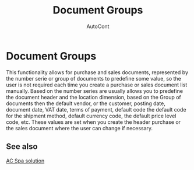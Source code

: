﻿---
    title: "Document Groups"
    author: AutoCont
    ms.date: 04/30/2018
    ms.topic: article
    ms.prod: dynamics-nav-2017
    ms.contentlocale: en
    ms.lasthandoff: 04/30/2018
---

# Document Groups

This functionality allows for purchase and sales documents, represented by the number serie or group of documents to predefine some value, so the user is not required each time you create a purchase or sales document list manually.
Based on the number series are usually allows you to predefine the document header and the location dimension, based on the Group of documents then the default vendor, or the customer, posting date, document date, VAT date, terms of payment, default code the default code for the shipment method, default currency code, the default price level code, etc.
These values are set when you create the header purchase or the sales document where the user can change if necessary. 



## <a name="see-also"></a>See also
[AC Spa solution](ac-spa-solution.md)